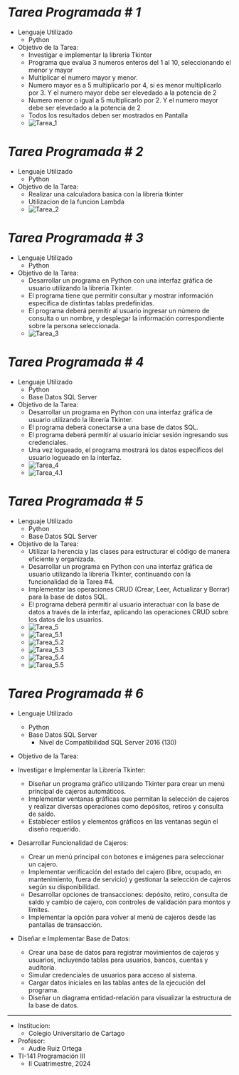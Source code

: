 # ***_Tarea Programada # 1_***

* Lenguaje Utilizado
    * Python
* Objetivo de la Tarea: 
    * Investigar e implementar la libreria Tkinter
    * Programa que evalua 3 numeros enteros del 1 al 10, seleccionando el menor y mayor
    * Multiplicar el numero mayor y menor.
    * Numero mayor es a 5 multiplicarlo por 4, si es menor multiplicarlo por 3. Y el numero mayor debe ser elevedado a la potencia de 2
    * Numero menor o igual a 5 multiplicarlo por 2. Y el numero mayor debe ser elevedado a la potencia de 2
    * Todos los resultados deben ser mostrados en Pantalla
    * ![Tarea_1](img/Tarea_1.png)
 
# ***_Tarea Programada # 2_***
  * Lenguaje Utilizado
    * Python
* Objetivo de la Tarea:
     * Realizar una calculadora basica con la libreria tkinter
     * Utilizacion de la funcion Lambda
     * ![Tarea_2](img/Tarea_2.png)

# ***_Tarea Programada # 3_***
* Lenguaje Utilizado
    * Python
* Objetivo de la Tarea:
    * Desarrollar un programa en Python con una interfaz gráfica de usuario utilizando la librería Tkinter.
    * El programa tiene que permitir consultar y mostrar información específica de distintas tablas predefinidas.
    * El programa deberá permitir al usuario ingresar un número de consulta o un nombre, y desplegar la información correspondiente sobre la persona seleccionada.
    * ![Tarea_3](img/Tarea_3.png)
      
# ***_Tarea Programada # 4_***
* Lenguaje Utilizado
    * Python
    * Base Datos SQL Server
* Objetivo de la Tarea:
    * Desarrollar un programa en Python con una interfaz gráfica de usuario utilizando la librería Tkinter.
    * El programa deberá conectarse a una base de datos SQL.
    * El programa deberá permitir al usuario iniciar sesión ingresando sus credenciales.
    * Una vez logueado, el programa mostrará los datos específicos del usuario logueado en la interfaz.
    * ![Tarea_4](img/Tarea_4.png)
    * ![Tarea_4.1](img/Tarea_4.1.png)

# ***_Tarea Programada # 5_***
* Lenguaje Utilizado
    * Python
    * Base Datos SQL Server
* Objetivo de la Tarea:
   * Utilizar la herencia y las clases para estructurar el código de manera eficiente y organizada.
   * Desarrollar un programa en Python con una interfaz gráfica de usuario utilizando la librería Tkinter, continuando con la funcionalidad de la Tarea #4.
   * Implementar las operaciones CRUD (Crear, Leer, Actualizar y Borrar) para la base de datos SQL.
   * El programa deberá permitir al usuario interactuar con la base de datos a través de la interfaz, aplicando las operaciones CRUD sobre los datos de los usuarios.
  * ![Tarea_5](img/Tarea_5.png)
  * ![Tarea_5.1](img/Tarea_5.1.png)
  * ![Tarea_5.2](img/Tarea_5.2.png)
  * ![Tarea_5.3](img/Tarea_5.3.png)
  * ![Tarea_5.4](img/Tarea_5.4.png)
  * ![Tarea_5.5](img/Tarea_5.5.png)
 
# ***_Tarea Programada # 6_***

* Lenguaje Utilizado
    * Python
    * Base Datos SQL Server
       * Nivel de Compatibilidad SQL Server 2016 (130)    

* Objetivo de la Tarea:

* Investigar e Implementar la Librería Tkinter:
  * Diseñar un programa gráfico utilizando Tkinter para crear un menú principal de cajeros automáticos.
  * Implementar ventanas gráficas que permitan la selección de cajeros y realizar diversas operaciones como depósitos, retiros y consulta de saldo.
  * Establecer estilos y elementos gráficos en las ventanas según el diseño requerido.

* Desarrollar Funcionalidad de Cajeros:
   * Crear un menú principal con botones e imágenes para seleccionar un cajero.
   * Implementar verificación del estado del cajero (libre, ocupado, en mantenimiento, fuera de servicio) y gestionar la selección de cajeros según su disponibilidad.
   * Desarrollar opciones de transacciones: depósito, retiro, consulta de saldo y cambio de cajero, con controles de validación para montos y límites.
   * Implementar la opción para volver al menú de cajeros desde las pantallas de transacción.

* Diseñar e Implementar Base de Datos:
   * Crear una base de datos para registrar movimientos de cajeros y usuarios, incluyendo tablas para usuarios, bancos, cuentas y auditoría.
   * Simular credenciales de usuarios para acceso al sistema.
   * Cargar datos iniciales en las tablas antes de la ejecución del programa.
   * Diseñar un diagrama entidad-relación para visualizar la estructura de la base de datos.

--------------------------------------------------------------------
* Institucion: 
    * Colegio Universitario de Cartago
* Profesor: 
    * Audie Ruiz Ortega
* TI-141 Programación III 
    * II Cuatrimestre, 2024
